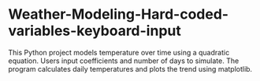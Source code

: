 # Weather-Modeling-Hard-coded-variables-keyboard-input
This Python project models temperature over time using a quadratic equation. Users input coefficients and number of days to simulate. The program calculates daily temperatures and plots the trend using matplotlib.
